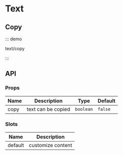 # Text

## Copy

::: demo

text/copy

:::

## API

### Props

| Name | Description        | Type      | Default |
| ---- | ------------------ | --------- | ------- |
| copy | text can be copied | `boolean` | `false` |

### Slots

| Name    | Description       |
| ------- | ----------------- |
| default | customize content |

